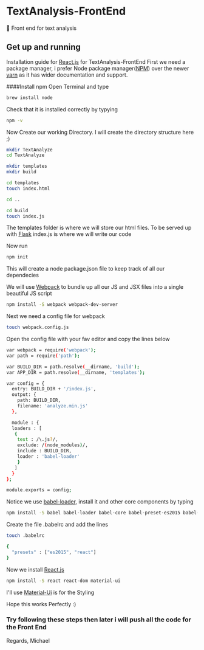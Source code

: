 # TextAnalysis-FrontEnd
:love_letter: Front end for text analysis
## Get up and running

Installation guide for [React.js](https://facebook.github.io/react/) for TextAnalysis-FrontEnd
First we need a package manager, i prefer Node package manager([NPM](https://www.npmjs.com/)) over the newer [yarn](https://yarnpkg.com/) as it has wider documentation and support.

####Install npm 
Open Terminal and type
```sh
brew install node
```

Check that it is installed correctly by typying
```sh
npm -v
```

Now Create our working Directory. I will create the directory structure here ;)
```sh
mkdir TextAnalyze
cd TextAnalyze

mkdir templates
mkdir build

cd templates
touch index.html

cd ..

cd build
touch index.js
```
The templates folder is where we will store our html files. To be served up with [Flask](flask.pocoo.org/)
index.js is where we will write our code

Now run
```sh
npm init
```
This will create a node package.json file to keep track of all our dependecies

We will use [Webpack](https://webpack.github.io/) to bundle up all our JS and JSX files into a single beautiful JS script

```sh
npm install -S webpack webpack-dev-server
```

Next we need a config file for webpack
```sh
touch webpack.config.js
```

Open the config file with your fav editor and copy the lines below
```sh
var webpack = require('webpack');
var path = require('path');

var BUILD_DIR = path.resolve(__dirname, 'build');
var APP_DIR = path.resolve(__dirname, 'templates');

var config = {
  entry: BUILD_DIR + '/index.js',
  output: {
    path: BUILD_DIR,
    filename: 'analyze.min.js'
  },

  module : {
  loaders : [
   {
    test : /\.js?/,
    exclude: /(node_modules)/,
    include : BUILD_DIR,
    loader : 'babel-loader'
    }
   ]
  }
};

module.exports = config;

```
Notice we use [babel-loader](https://babeljs.io/), install it and other core components by typing
```sh
npm install -S babel babel-loader babel-core babel-preset-es2015 babel-preset-react
```

Create the file .babelrc and add the lines
```sh
touch .babelrc

{
  "presets" : ["es2015", "react"]
}
```

Now we install [React.js](https://facebook.github.io/react/)
```sh
npm install -S react react-dom material-ui
```

I'll use [Material-Ui](www.material-ui.com/) is for the Styling

Hope this works Perfectly :)

### Try following these steps then later i will push all the code for the Front End

Regards, Michael